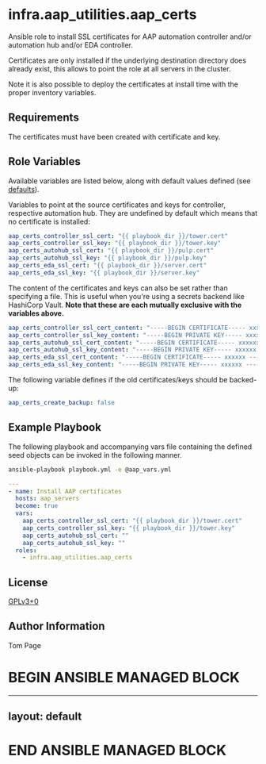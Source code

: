 # infra.aap\_utilities.aap\_certs

Ansible role to install SSL certificates for AAP automation controller and/or automation hub and/or EDA controller.

Certificates are only installed if the underlying destination directory does already exist,
this allows to point the role at all servers in the cluster.

Note it is also possible to deploy the certificates at install time with the proper inventory variables.

## Requirements

The certificates must have been created with certificate and key.

## Role Variables

Available variables are listed below, along with default values defined (see [defaults](defaults/main.yml)).

Variables to point at the source certificates and keys for controller,
respective automation hub.
They are undefined by default which means that no certificate is installed:

```yaml
aap_certs_controller_ssl_cert: "{{ playbook_dir }}/tower.cert"
aap_certs_controller_ssl_key: "{{ playbook_dir }}/tower.key"
aap_certs_autohub_ssl_cert: "{{ playbook_dir }}/pulp.cert"
aap_certs_autohub_ssl_key: "{{ playbook_dir }}/pulp.key"
aap_certs_eda_ssl_cert: "{{ playbook_dir }}/server.cert"
aap_certs_eda_ssl_key: "{{ playbook_dir }}/server.key"

```

The content of the certificates and keys can also be set rather than specifying a file.
This is useful when you're using a secrets backend like HashiCorp Vault.
**Note that these are each mutually exclusive with the variables above.**

```yaml
aap_certs_controller_ssl_cert_content: "-----BEGIN CERTIFICATE----- xxxxxx -----END CERTIFICATE-----"
aap_certs_controller_ssl_key_content: "-----BEGIN PRIVATE KEY----- xxxxxx -----END PRIVATE KEY-----"
aap_certs_autohub_ssl_cert_content: "-----BEGIN CERTIFICATE----- xxxxxx -----END CERTIFICATE-----"
aap_certs_autohub_ssl_key_content: "-----BEGIN PRIVATE KEY----- xxxxxx -----END PRIVATE KEY-----"
aap_certs_eda_ssl_cert_content: "-----BEGIN CERTIFICATE----- xxxxxx -----END CERTIFICATE-----"
aap_certs_eda_ssl_key_content: "-----BEGIN PRIVATE KEY----- xxxxxx -----END PRIVATE KEY-----"

```

The following variable defines if the old certificates/keys should be backed-up:

```yaml
aap_certs_create_backup: false
```

## Example Playbook

The following playbook and accompanying vars file containing the defined seed objects can be invoked in the following manner.

```sh
ansible-playbook playbook.yml -e @aap_vars.yml
```

```yaml
---
- name: Install AAP certificates
  hosts: aap_servers
  become: true
  vars:
    aap_certs_controller_ssl_cert: "{{ playbook_dir }}/tower.cert"
    aap_certs_controller_ssl_key: "{{ playbook_dir }}/tower.key"
    aap_certs_autohub_ssl_cert: ""
    aap_certs_autohub_ssl_key: ""
  roles:
    - infra.aap_utilities.aap_certs
```

## License

[GPLv3+0](https://github.com/redhat-cop/aap_utilities#licensing)

## Author Information

Tom Page

# BEGIN ANSIBLE MANAGED BLOCK
---
layout: default
---
# END ANSIBLE MANAGED BLOCK
